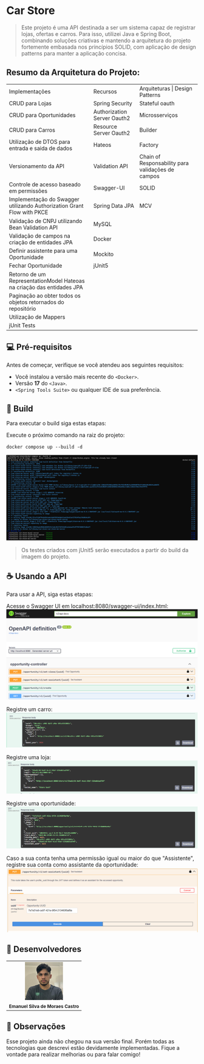 # Car Store

> Este projeto é uma API destinada a ser um sistema capaz de registrar lojas, ofertas e carros. Para isso, utilizei Java e Spring Boot, combinando soluções criativas e mantendo a arquitetura do projeto fortemente embasada nos princípios SOLID, com aplicação de design patterns para manter a aplicação concisa.

## Resumo da Arquitetura do Projeto:
<table>
  <tr>
    <td>Implementações</td>
    <td>Recursos</td>
    <td>Arquiteturas | Design Patterns</td>
  </tr>
  <tr>
    <td>CRUD para Lojas</td>
    <td>Spring Security</td>
    <td>Stateful oauth</td>
  </tr>
  <tr>
    <td>CRUD para Oportunidades</td>
    <td>Authorization Server Oauth2</td>
    <td>Microsserviços</td>
  </tr>
  <tr>
    <td>CRUD para Carros</td>
    <td>Resource Server Oauth2</td>
    <td>Builder</td>
  </tr>
  <tr>
    <td>Utilização de DTOS para entrada e saida de dados</td>
    <td>Hateos</td>
    <td>Factory</td>
  </tr>
  <tr>
    <td>Versionamento da API</td>
    <td>Validation API</td>
    <td>Chain of Responsability para validações de campos</td>
  </tr>
  <tr>
    <td>Controle de acesso baseado em permissões</td>
    <td>Swagger-UI</td>
    <td>SOLID</td>
  </tr>
  <tr>
    <td>Implementação do Swagger utilizando Authorization Grant Flow with PKCE</td>
    <td>Spring Data JPA</td>
    <td>MCV</td>
  </tr>
  <tr>
    <td>Validação de CNPJ utilizando Bean Validation API</td>
    <td>MySQL</td>
    <td></td>
  </tr>
  <tr>
    <td>Validação de campos na criação de entidades JPA</td>
    <td>Docker</td>
    <td></td>
  </tr>
  <tr>
    <td>Definir assistente para uma Oportunidade</td>
    <td>Mockito</td>
    <td></td>
  </tr>
  <tr>
    <td>Fechar Oportunidade</td>
    <td>jUnit5</td>
    <td></td>
  </tr>
  <tr>
    <td>Retorno de um RepresentationModel Hateoas na criação das entidades JPA</td>
    <td></td>
    <td></td>
  </tr>
  <tr>
    <td>Paginação ao obter todos os objetos retornados do repositório</td>
    <td></td>
    <td></td>
  </tr>
  <tr>
    <td>Utilização de Mappers</td>
    <td></td>
    <td></td>
  </tr>
  <tr>
    <td>jUnit Tests</td>
    <td></td>
    <td></td>
  </tr>
</table>

## 💻 Pré-requisitos

Antes de começar, verifique se você atendeu aos seguintes requisitos:

- Você instalou a versão mais recente do `<Docker>`.
- Versão <Strong>17</strong> do `<Java>`.
- `<Spring Tools Suite>` ou qualquer IDE de sua preferência.

## 🚀 Build

Para executar o build siga estas etapas:

Execute o próximo comando na raiz do projeto:

```
docker compose up --build -d
```
<img src="./images/docker-build.png" alt="Docker Build">

> Os testes criados com jUnit5 serão executados a partir do build da imagem do projeto.

## ☕ Usando a API

Para usar a API, siga estas etapas:


Acesse o Swagger UI em localhost:8080/swagger-ui/index.html:
<img src="./images/swagger.png" alt="Swagger">

Registre um carro:
<img src="./images/register_car.png" alt="Car">

Registre uma loja:
<img src="./images/store_register.png" alt="Store">

Registre uma oportunidade:
<img src="./images/register_opportunity.png" alt="Opportunity">

Caso a sua conta tenha uma permissão igual ou maior do que "Assistente", registre sua conta como assistante da oportunidade:
<img src="./images/set_assistant.png" alt="Assistant">

## 🤝 Desenvolvedores
<table>
  <tr>
    <td align="center">
        <img src="./images/perfil.jpeg" width="100px;" alt="Foto do Emanuel"/><br>
        <sub>
          <b>Emanuel Silva de Moraes Castro</b>
        </sub>
    </td>
  </tr>
</table>

## 📝 Observações

Esse projeto ainda não chegou na sua versão final. Porém todas as tecnologias que descrevi estão devidamente implementadas. Fique a vontade para realizar melhorias ou para falar comigo!
